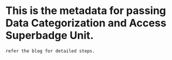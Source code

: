 # This is the metadata for passing Data Categorization and Access Superbadge Unit.
    refer the blog for detailed steps.